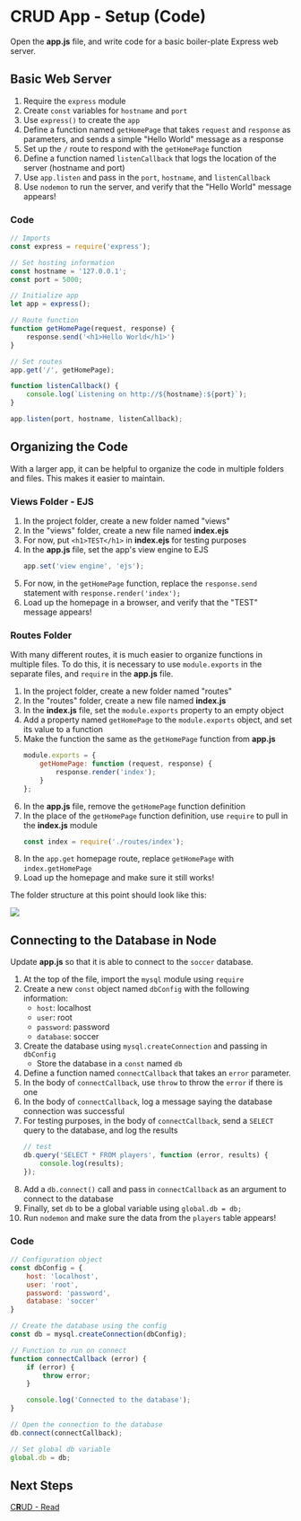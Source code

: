 # CRUD App - Setup (Code)
Open the **app.js** file, and write code for a basic boiler-plate Express web server.

## Basic Web Server
1. Require the `express` module
1. Create `const` variables for `hostname` and `port`
1. Use `express()` to create the `app`
1. Define a function named `getHomePage` that takes `request` and `response` as parameters, and sends a simple "Hello World" message as a response
1. Set up the `/` route to respond with the `getHomePage` function
1. Define a function named `listenCallback` that logs the location of the server (hostname and port)
1. Use `app.listen` and pass in the `port`, `hostname`, and `listenCallback`
1. Use `nodemon` to run the server, and verify that the "Hello World" message appears!

### Code
```js
// Imports
const express = require('express');

// Set hosting information
const hostname = '127.0.0.1';
const port = 5000;

// Initialize app
let app = express();

// Route function
function getHomePage(request, response) {
    response.send('<h1>Hello World</h1>')
}

// Set routes
app.get('/', getHomePage);

function listenCallback() {
    console.log(`Listening on http://${hostname}:${port}`);
}

app.listen(port, hostname, listenCallback);
```

## Organizing the Code
With a larger app, it can be helpful to organize the code in multiple folders and files. This makes it easier to maintain.

### Views Folder - EJS
1. In the project folder, create a new folder named "views"
1. In the "views" folder, create a new file named **index.ejs**
1. For now, put `<h1>TEST</h1>` in **index.ejs** for testing purposes
1. In the **app.js** file, set the app's view engine to EJS
    ```js
    app.set('view engine', 'ejs');
    ```
1. For now, in the `getHomePage` function, replace the `response.send` statement with `response.render('index');`
1. Load up the homepage in a browser, and verify that the "TEST" message appears!

### Routes Folder
With many different routes, it is much easier to organize functions in multiple files. To do this, it is necessary to use `module.exports` in the separate files, and `require` in the **app.js** file.

1. In the project folder, create a new folder named "routes"
1. In the "routes" folder, create a new file named **index.js**
1. In the **index.js** file, set the `module.exports` property to an empty object
1. Add a property named `getHomePage` to the `module.exports` object, and set its value to a function
1. Make the function the same as the `getHomePage` function from **app.js**
    ```js
    module.exports = {
        getHomePage: function (request, response) {
            response.render('index');
        }
    };
    ```
1. In the **app.js** file, remove the `getHomePage` function definition
1. In the place of the `getHomePage` function definition, use `require` to pull in the **index.js** module
    ```js
    const index = require('./routes/index');
    ```
1. In the `app.get` homepage route, replace `getHomePage` with `index.getHomePage`
1. Load up the homepage and make sure it still works!

The folder structure at this point should look like this:

![](https://i.imgur.com/ThGdU4z.png)

## Connecting to the Database in Node
Update **app.js** so that it is able to connect to the `soccer` database.

1. At the top of the file, import the `mysql` module using `require`
1. Create a new `const` object named `dbConfig` with the following information:
    - `host`: localhost
    - `user`: root
    - `password`: password
    - `database`: soccer
1. Create the database using `mysql.createConnection` and passing in `dbConfig`
    - Store the database in a `const` named `db`
1. Define a function named `connectCallback` that takes an `error` parameter.
1. In the body of `connectCallback`, use `throw` to throw the `error` if there is one
1. In the body of `connectCallback`, log a message saying the database connection was successful
1. For testing purposes, in the body of `connectCallback`, send a `SELECT` query to the database, and log the results
    ```js
    // test
    db.query('SELECT * FROM players', function (error, results) {
        console.log(results);
    });
    ```
1. Add a `db.connect()` call and pass in `connectCallback` as an argument to connect to the database
1. Finally, set `db` to be a global variable using `global.db = db;`
1. Run `nodemon` and make sure the data from the `players` table appears!

### Code
```js
// Configuration object
const dbConfig = {
    host: 'localhost',
    user: 'root',
    password: 'password',
    database: 'soccer'
}

// Create the database using the config
const db = mysql.createConnection(dbConfig);

// Function to run on connect
function connectCallback (error) {
    if (error) {
        throw error;
    }

    console.log('Connected to the database');
}

// Open the connection to the database
db.connect(connectCallback);

// Set global db variable
global.db = db;
```

## Next Steps
[C**R**UD - Read](CrudAppRead.md)
